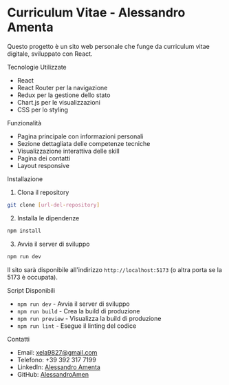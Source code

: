 # Curriculum Vitae - Alessandro Amenta

Questo progetto è un sito web personale che funge da curriculum vitae digitale, sviluppato con React.

Tecnologie Utilizzate

- React
- React Router per la navigazione
- Redux per la gestione dello stato
- Chart.js per le visualizzazioni
- CSS per lo styling

Funzionalità

- Pagina principale con informazioni personali
- Sezione dettagliata delle competenze tecniche
- Visualizzazione interattiva delle skill
- Pagina dei contatti
- Layout responsive

Installazione

1. Clona il repository
```bash
git clone [url-del-repository]
```

2. Installa le dipendenze
```bash
npm install
```

3. Avvia il server di sviluppo
```bash
npm run dev
```

Il sito sarà disponibile all'indirizzo `http://localhost:5173` (o altra porta se la 5173 è occupata).

Script Disponibili

- `npm run dev` - Avvia il server di sviluppo
- `npm run build` - Crea la build di produzione
- `npm run preview` - Visualizza la build di produzione
- `npm run lint` - Esegue il linting del codice

Contatti

- Email: xela9827@gmail.com
- Telefono: +39 392 317 7199
- LinkedIn: [Alessandro Amenta](https://www.linkedin.com/in/alessandro-amenta-940227354/)
- GitHub: [AlessandroAmen](https://github.com/AlessandroAmen)
